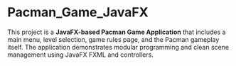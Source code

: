 # Pacman_Game_JavaFX
This project is a **JavaFX-based Pacman Game Application** that includes a main menu, level selection, game rules page, and the Pacman gameplay itself. The application demonstrates modular programming and clean scene management using JavaFX FXML and controllers.
